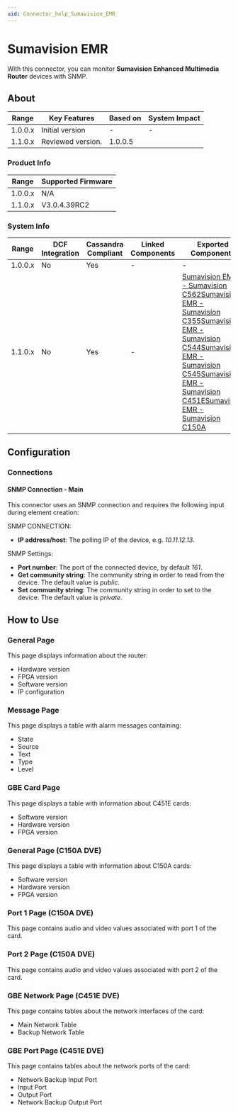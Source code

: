 ```yaml
---
uid: Connector_help_Sumavision_EMR
---
```


# Sumavision EMR

With this connector, you can monitor **Sumavision Enhanced Multimedia Router** devices with SNMP.

## About

| **Range** | **Key Features**  | **Based on** | **System Impact** |
|-----------|-------------------|--------------|-------------------|
| 1.0.0.x   | Initial version   | \-           | \-                |
| 1.1.0.x   | Reviewed version. | 1.0.0.5      |                   |

### Product Info

| **Range** | **Supported Firmware** |
|-----------|------------------------|
| 1.0.0.x   | N/A                    |
| 1.1.0.x   | V3.0.4.39RC2           |

### System Info

| **Range** | **DCF Integration** | **Cassandra Compliant** | **Linked Components** | **Exported Components**                                                                                                                                                                                                                                                                                                                                                                                                                                                                                                                                                                              |
|-----------|---------------------|-------------------------|-----------------------|------------------------------------------------------------------------------------------------------------------------------------------------------------------------------------------------------------------------------------------------------------------------------------------------------------------------------------------------------------------------------------------------------------------------------------------------------------------------------------------------------------------------------------------------------------------------------------------------------|
| 1.0.0.x   | No                  | Yes                     | \-                    | \-                                                                                                                                                                                                                                                                                                                                                                                                                                                                                                                                                                                                   |
| 1.1.0.x   | No                  | Yes                     | \-                    | [Sumavision EMR - Sumavision C562](/Driver%20Help/Sumavision%20EMR%20-%20Sumavision%20C562.aspx)[Sumavision EMR - Sumavision C355](/Driver%20Help/Sumavision%20EMR%20-%20Sumavision%20C355.aspx)[Sumavision EMR - Sumavision C544](/Driver%20Help/Sumavision%20EMR%20-%20Sumavision%20C544.aspx)[Sumavision EMR - Sumavision C545](/Driver%20Help/Sumavision%20EMR%20-%20Sumavision%20C545.aspx)[Sumavision EMR - Sumavision C451E](/Driver%20Help/Sumavision%20EMR%20-%20Sumavision%20C451E.aspx)[Sumavision EMR - Sumavision C150A](xref:Connector_help_Sumavision_EMR_-_Sumavision_C150A) |

## Configuration

### Connections

#### SNMP Connection - Main

This connector uses an SNMP connection and requires the following input during element creation:

SNMP CONNECTION:

- **IP address/host**: The polling IP of the device, e.g. *10.11.12.13*.

SNMP Settings:

- **Port number**: The port of the connected device, by default *161*.
- **Get community string**: The community string in order to read from the device. The default value is *public*.
- **Set community string**: The community string in order to set to the device. The default value is *private*.

## How to Use

### General Page

This page displays information about the router:

- Hardware version
- FPGA version
- Software version
- IP configuration

### Message Page

This page displays a table with alarm messages containing:

- State
- Source
- Text
- Type
- Level

### GBE Card Page

This page displays a table with information about C451E cards:

- Software version
- Hardware version
- FPGA version

### General Page (C150A DVE)

This page displays a table with information about C150A cards:

- Software version
- Hardware version
- FPGA version

### Port 1 Page (C150A DVE)

This page contains audio and video values associated with port 1 of the card.

### Port 2 Page (C150A DVE)

This page contains audio and video values associated with port 2 of the card.

### GBE Network Page (C451E DVE)

This page contains tables about the network interfaces of the card:

- Main Network Table
- Backup Network Table

### GBE Port Page (C451E DVE)

This page contains tables about the network ports of the card:

- Network Backup Input Port
- Input Port
- Output Port
- Network Backup Output Port
